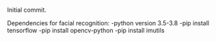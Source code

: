 Initial commit.

Dependencies for facial recognition:
  -python version 3.5-3.8
  -pip install tensorflow
  -pip install opencv-python
  -pip install imutils
